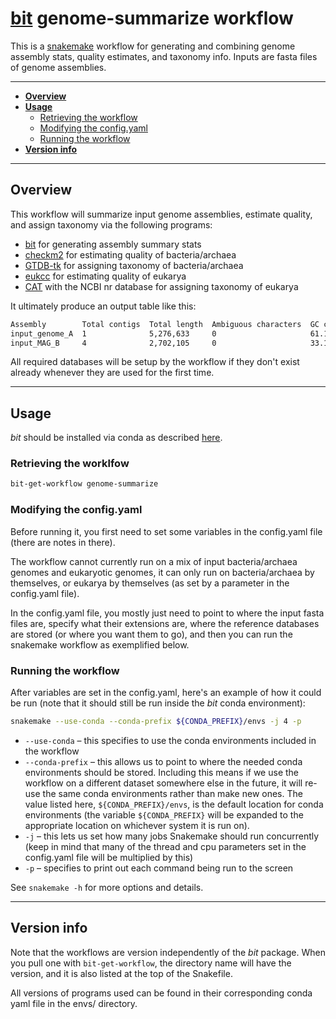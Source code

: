 # [bit](https://github.com/AstrobioMike/bit) genome-summarize workflow
This is a [snakemake](https://snakemake.github.io/) workflow for generating and combining genome assembly stats, quality estimates, and taxonomy info. Inputs are fasta files of genome assemblies.

---

* [**Overview**](#overview)
* [**Usage**](#usage)
  * [Retrieving the workflow](#retrieving-the-workflow)
  * [Modifying the config.yaml](#modifying-the-configyaml)
  * [Running the workflow](#running-the-workflow)
* [**Version info**](#version-info)

---

## Overview

This workflow will summarize input genome assemblies, estimate quality, and assign taxonomy via the following programs:

  - [bit](https://github.com/AstrobioMike/bit#bioinformatics-tools-bit) for generating assembly summary stats
  - [checkm2](https://github.com/chklovski/CheckM2#checkm2) for estimating quality of bacteria/archaea
  - [GTDB-tk](https://github.com/Ecogenomics/GTDBTk#gtdb-tk) for assigning taxonomy of bacteria/archaea
  - [eukcc](https://github.com/Finn-Lab/EukCC#eukcc) for estimating quality of eukarya
  - [CAT](https://github.com/dutilh/CAT#cat-and-bat) with the NCBI nr database for assigning taxonomy of eukarya

It ultimately produce an output table like this:

```bash
Assembly        Total contigs  Total length  Ambiguous characters  GC content  Maximum contig length  Minimum contig length  N50        L50  Est. Completeness (%)  Est. Redundancy (%)  Domain    Phylum          Class                Order             Family             Genus           Species
input_genome_A  1              5,276,633     0                     61.17       5,276,633              5,276,633              5,276,633  1    99.99                  0.96                 Bacteria  Proteobacteria  Gammaproteobacteria  Pseudomonadales   Pseudomonadaceae   Pseudomonas_E   Pseudomonas_E fulva
input_MAG_B     4              2,702,105     0                     33.15       2,601,030              30,881                 2,601,030  1    90.22                  2.78                 Bacteria  Firmicutes      Bacilli              Staphylococcales  Staphylococcaceae  Staphylococcus  Staphylococcus saprophyticus
```

All required databases will be setup by the workflow if they don't exist already whenever they are used for the first time.

---

## Usage
_bit_ should be installed via conda as described [here](https://github.com/AstrobioMike/bit?tab=readme-ov-file#conda-install).

### Retrieving the worklfow

```bash
bit-get-workflow genome-summarize
```

### Modifying the config.yaml
Before running it, you first need to set some variables in the config.yaml file (there are notes in there). 

The workflow cannot currently run on a mix of input bacteria/archaea genomes and eukaryotic genomes, it can only run on bacteria/archaea by themselves, or eukarya by themselves (as set by a parameter in the config.yaml file).

In the config.yaml file, you mostly just need to point to where the input fasta files are, specify what their extensions are, where the reference databases are stored (or where you want them to go), and then you can run the snakemake workflow as exemplified below. 

### Running the workflow
After variables are set in the config.yaml, here's an example of how it could be run (note that it should still be run inside the _bit_ conda environment):
 
```bash
snakemake --use-conda --conda-prefix ${CONDA_PREFIX}/envs -j 4 -p
```

- `--use-conda` – this specifies to use the conda environments included in the workflow
- `--conda-prefix` – this allows us to point to where the needed conda environments should be stored. Including this means if we use the workflow on a different dataset somewhere else in the future, it will re-use the same conda environments rather than make new ones. The value listed here, `${CONDA_PREFIX}/envs`, is the default location for conda environments (the variable `${CONDA_PREFIX}` will be expanded to the appropriate location on whichever system it is run on).
- `-j` – this lets us set how many jobs Snakemake should run concurrently (keep in mind that many of the thread and cpu parameters set in the config.yaml file will be multiplied by this)
- `-p` – specifies to print out each command being run to the screen

See `snakemake -h` for more options and details.

---

## Version info
Note that the workflows are version independently of the _bit_ package. When you pull one with `bit-get-workflow`, the directory name will have the version, and it is also listed at the top of the Snakefile.

All versions of programs used can be found in their corresponding conda yaml file in the envs/ directory. 

